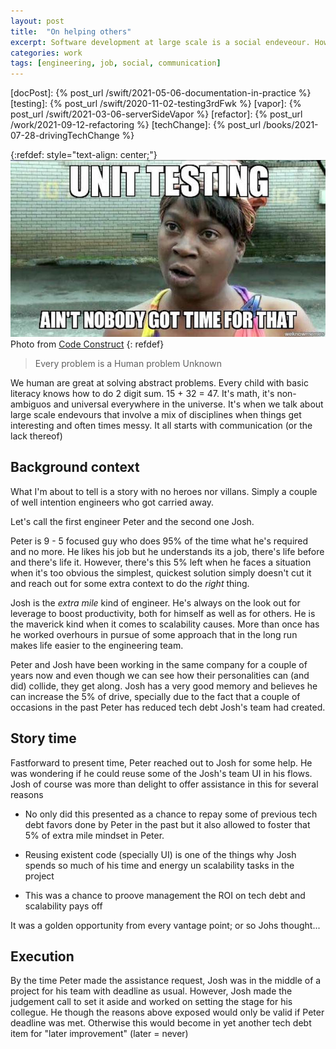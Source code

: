 ```yaml
---
layout: post
title:  "On helping others"
excerpt: Software development at large scale is a social endeveour. How to know when to drop what you're doing to assist others and when to ignore it?
categories: work
tags: [engineering, job, social, communication]
---
```


[referralLink]: https://codeconstruct.wordpress.com/2019/02/07/enhancing-your-unit-tests-with-pressius/
 
[docPost]: {% post_url /swift/2021-05-06-documentation-in-practice %}
[testing]: {% post_url /swift/2020-11-02-testing3rdFwk %}
[vapor]: {% post_url /swift/2021-03-06-serverSideVapor %}
[refactor]: {% post_url /work/2021-09-12-refactoring %}
[techChange]: {% post_url /books/2021-07-28-drivingTechChange %}

{:refdef: style="text-align: center;"}
![reflexive cat](/assets/posts/14_unitTesting/cover.jpg)
Photo from [Code Construct][referralLink]
{: refdef}

> Every problem is a Human problem
Unknown

We human are great at solving abstract problems. Every child with basic literacy knows how to do 2 digit sum. 15 + 32 = 47. It's math, it's non-ambiguos and universal everywhere in the universe. It's when we talk about large scale endevours that involve a mix of disciplines when things get interesting and often times messy. It all starts with communication (or the lack thereof)

## Background context

What I'm about to tell is a story with no heroes nor villans. Simply a couple of well intention engineers who got carried away.

Let's call the first engineer Peter and the second one Josh. 

Peter is 9 - 5 focused guy who does 95% of the time what he's required and no more. He likes his job but he understands its a job, there's life before and there's life it. However, there's this 5% left when he faces a situation when it's too obvious the simplest, quickest solution simply doesn't cut it and reach out for some extra context to do the _right_ thing.

Josh is the _extra mile_ kind of engineer. He's always on the look out for leverage to boost productivity, both for himself as well as for others. He is the maverick kind when it comes to scalability causes. More than once has he worked overhours in pursue of some approach that in the long run makes life easier to the engineering team.

Peter and Josh have been working in the same company for a couple of years now and even though we can see how their personalities can (and did) collide, they get along. Josh has a very good memory and believes he can increase the 5% of drive, specially due to the fact that a couple of occasions in the past Peter has reduced tech debt Josh's team had created.

## Story time

Fastforward to present time, Peter reached out to Josh for some help. He was wondering if he could reuse some of the Josh's team UI in his flows. Josh of course was more than delight to offer assistance in this for several reasons

- No only did this presented as a chance to repay some of previous tech debt favors done by Peter in the past but it also allowed to foster that 5% of extra mile mindset in Peter.

- Reusing existent code (specially UI) is one of the things why Josh spends so much of his time and energy un scalability tasks in the project
 
- This was a chance to proove management the ROI on tech debt and scalability pays off

It was a golden opportunity from every vantage point; or so Johs thought...

## Execution

By the time Peter made the assistance request, Josh was in the middle of a project for his team with deadline as usual. However, Josh made the judgement call to set it aside and worked on setting the stage for his collegue. He though the reasons above exposed would only be valid if Peter deadline was met. Otherwise this would become in yet another tech debt item for "later improvement" (later = never)






